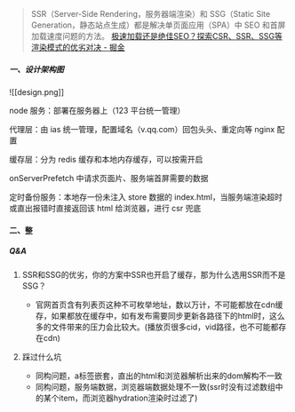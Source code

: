 
>SSR（Server-Side Rendering，服务器端渲染）和 SSG（Static Site Generation，静态站点生成）都是解决单页面应用（SPA）中 SEO 和首屏加载速度问题的方法。
>[极速加载还是绝佳SEO？探索CSR、SSR、SSG等渲染模式的优劣对决 - 掘金](https://juejin.cn/post/7233699680490799162)

##### 一、设计架构图

![[design.png]]

node 服务：部署在服务器上（123 平台统一管理）

代理层：由 ias 统一管理，配置域名（v.qq.com）回包头头、重定向等 nginx 配置

缓存层：分为 redis 缓存和本地内存缓存，可以按需开启

onServerPrefetch 中请求页面片、服务端首屏需要的数据

定时备份服务：本地存一份未注入 store 数据的 index.html，当服务端渲染超时或直出报错时直接返回该 html 给浏览器，进行 csr 兜底
#### 二、整



##### Q&A

1. SSR和SSG的优劣，你的方案中SSR也开启了缓存，那为什么选用SSR而不是SSG？
	- 官网首页含有列表页这种不可枚举地址，数以万计，不可能都放在cdn缓存，如果都放在缓存中，如有发布需要同步更新各路径下的html时，这么多的文件带来的压力会比较大。(播放页很多cid，vid路径，也不可能都存在cdn)

2. 踩过什么坑
	- 同构问题，a标签嵌套，直出的html和浏览器解析出来的dom解构不一致
	- 同构问题，服务端数据，浏览器端数据处理不一致(ssr时没有过滤数组中的某个item，而浏览器hydration渲染时过滤了)





   

